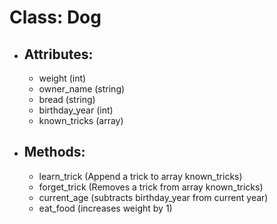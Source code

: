 # Class: Dog
- ## Attributes:
  * weight (int)
  * owner_name (string)
  * bread (string)
  * birthday_year (int)
  * known_tricks (array)

- ## Methods:
  * learn_trick (Append a trick to array known_tricks)
  * forget_trick (Removes a trick from array known_tricks)
  * current_age (subtracts birthday_year from current year)
  * eat_food (increases weight by 1)
